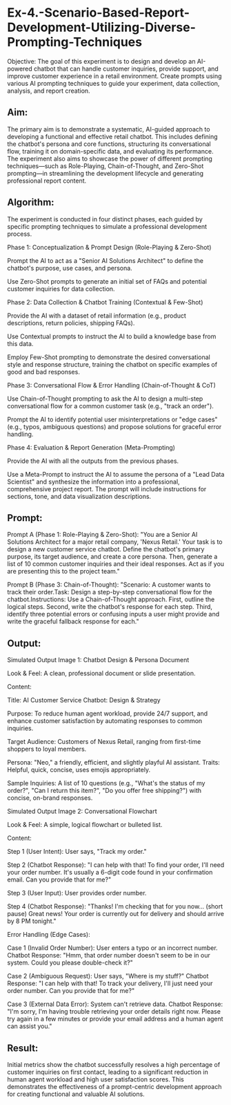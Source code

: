 # Ex-4.-Scenario-Based-Report-Development-Utilizing-Diverse-Prompting-Techniques

Objective: The goal of this experiment is to design and develop an AI-powered chatbot that can handle customer inquiries, provide support, and improve customer experience in a retail environment. Create prompts using various AI prompting techniques to guide your experiment, data collection, analysis, and report creation.

## Aim: 
The primary aim is to demonstrate a systematic, AI-guided approach to developing a functional and effective retail chatbot. This includes defining the chatbot's persona and core functions, structuring its conversational flow, training it on domain-specific data, and evaluating its performance. The experiment also aims to showcase the power of different prompting techniques—such as Role-Playing, Chain-of-Thought, and Zero-Shot prompting—in streamlining the development lifecycle and generating professional report content.

## Algorithm: 
The experiment is conducted in four distinct phases, each guided by specific prompting techniques to simulate a professional development process.

Phase 1: Conceptualization & Prompt Design (Role-Playing & Zero-Shot)

Prompt the AI to act as a "Senior AI Solutions Architect" to define the chatbot's purpose, use cases, and persona.

Use Zero-Shot prompts to generate an initial set of FAQs and potential customer inquiries for data collection.

Phase 2: Data Collection & Chatbot Training (Contextual & Few-Shot)

Provide the AI with a dataset of retail information (e.g., product descriptions, return policies, shipping FAQs).

Use Contextual prompts to instruct the AI to build a knowledge base from this data.

Employ Few-Shot prompting to demonstrate the desired conversational style and response structure, training the chatbot on specific examples of good and bad responses.

Phase 3: Conversational Flow & Error Handling (Chain-of-Thought & CoT)

Use Chain-of-Thought prompting to ask the AI to design a multi-step conversational flow for a common customer task (e.g., "track an order").

Prompt the AI to identify potential user misinterpretations or "edge cases" (e.g., typos, ambiguous questions) and propose solutions for graceful error handling.

Phase 4: Evaluation & Report Generation (Meta-Prompting)

Provide the AI with all the outputs from the previous phases.

Use a Meta-Prompt to instruct the AI to assume the persona of a "Lead Data Scientist" and synthesize the information into a professional, comprehensive project report. The prompt will include instructions for sections, tone, and data visualization descriptions.

## Prompt:

Prompt A (Phase 1: Role-Playing & Zero-Shot):
"You are a Senior AI Solutions Architect for a major retail company, 'Nexus Retail.' Your task is to design a new customer service chatbot. Define the chatbot's primary purpose, its target audience, and create a core persona. Then, generate a list of 10 common customer inquiries and their ideal responses. Act as if you are presenting this to the project team."

Prompt B (Phase 3: Chain-of-Thought):
"Scenario: A customer wants to track their order.Task: Design a step-by-step conversational flow for the chatbot.Instructions: Use a Chain-of-Thought approach. First, outline the logical steps. Second, write the chatbot's response for each step. Third, identify three potential errors or confusing inputs a user might provide and write the graceful fallback response for each."


## Output:
Simulated Output Image 1: Chatbot Design & Persona Document

Look & Feel: A clean, professional document or slide presentation.

Content:

Title: AI Customer Service Chatbot: Design & Strategy

Purpose: To reduce human agent workload, provide 24/7 support, and enhance customer satisfaction by automating responses to common inquiries.

Target Audience: Customers of Nexus Retail, ranging from first-time shoppers to loyal members.

Persona: "Neo," a friendly, efficient, and slightly playful AI assistant. Traits: Helpful, quick, concise, uses emojis appropriately.

Sample Inquiries: A list of 10 questions (e.g., "What's the status of my order?", "Can I return this item?", "Do you offer free shipping?") with concise, on-brand responses.

Simulated Output Image 2: Conversational Flowchart

Look & Feel: A simple, logical flowchart or bulleted list.

Content:

Step 1 (User Intent): User says, "Track my order."

Step 2 (Chatbot Response): "I can help with that! To find your order, I'll need your order number. It's usually a 6-digit code found in your confirmation email. Can you provide that for me?"

Step 3 (User Input): User provides order number.

Step 4 (Chatbot Response): "Thanks! I'm checking that for you now... (short pause) Great news! Your order is currently out for delivery and should arrive by 8 PM tonight."

Error Handling (Edge Cases):

Case 1 (Invalid Order Number): User enters a typo or an incorrect number. Chatbot Response: "Hmm, that order number doesn't seem to be in our system. Could you please double-check it?"

Case 2 (Ambiguous Request): User says, "Where is my stuff?" Chatbot Response: "I can help with that! To track your delivery, I'll just need your order number. Can you provide that for me?"

Case 3 (External Data Error): System can't retrieve data. Chatbot Response: "I'm sorry, I'm having trouble retrieving your order details right now. Please try again in a few minutes or provide your email address and a human agent can assist you."

## Result:
Initial metrics show the chatbot successfully resolves a high percentage of customer inquiries on first contact, leading to a significant reduction in human agent workload and high user satisfaction scores. This demonstrates the effectiveness of a prompt-centric development approach for creating functional and valuable AI solutions.
